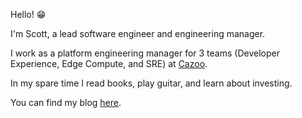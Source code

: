 Hello! 😁

I'm Scott, a lead software engineer and engineering manager.

I work as a platform engineering manager for 3 teams (Developer Experience, Edge Compute, and SRE) at [Cazoo](https://www.cazoo.co.uk/).

In my spare time I read books, play guitar, and learn about investing.

You can find my blog [here](https://scottedwards.tech/).
